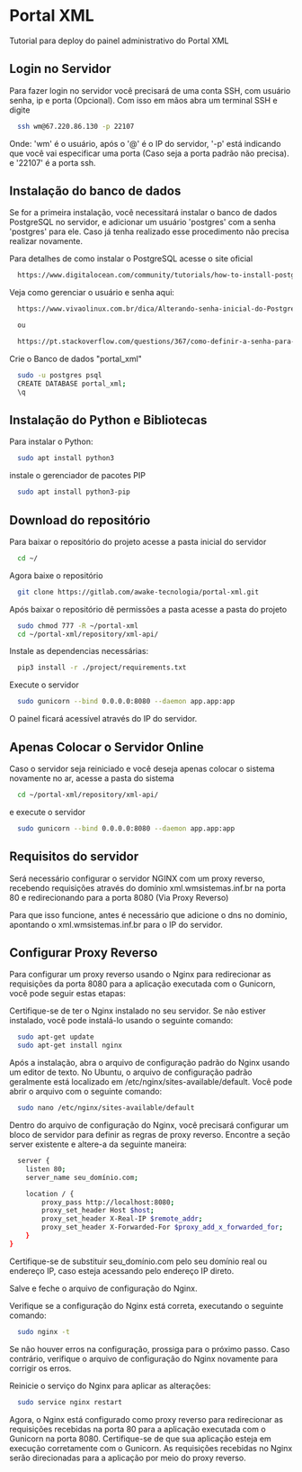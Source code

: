 
# Portal XML

Tutorial para deploy do painel administrativo do Portal XML 





## Login no Servidor

Para fazer login no servidor você precisará de uma conta SSH, com usuário senha, ip e porta (Opcional). Com isso em mãos abra um terminal SSH e digite

```bash
  ssh wm@67.220.86.130 -p 22107 
```
Onde: 'wm' é o usuário, após o '@' é o IP do servidor, '-p' está indicando que você vai especificar uma porta (Caso seja a porta padrão não precisa). e '22107' é a porta ssh.




## Instalação do banco de dados

Se for a primeira instalação, você necessitará instalar o banco de dados PostgreSQL no servidor, e adicionar um usuário 'postgres' com a senha 'postgres' para ele.
Caso já tenha realizado esse procedimento não precisa realizar novamente.

Para detalhes de como instalar o PostgreSQL acesse o site oficial

```bash
  https://www.digitalocean.com/community/tutorials/how-to-install-postgresql-on-ubuntu-20-04-quickstart
```

Veja como gerenciar o usuário e senha aqui:

```bash
  https://www.vivaolinux.com.br/dica/Alterando-senha-inicial-do-PostgreSQL-[Ubuntu]

  ou 

  https://pt.stackoverflow.com/questions/367/como-definir-a-senha-para-administra%C3%A7%C3%A3o-do-postgresql
```

Crie o Banco de dados "portal_xml"

```bash
  sudo -u postgres psql
  CREATE DATABASE portal_xml;
  \q
```

## Instalação do Python e Bibliotecas

Para instalar o Python:
```bash
  sudo apt install python3
```

instale o gerenciador de pacotes PIP
```bash
  sudo apt install python3-pip
```

## Download do repositório

Para baixar o repositório do projeto acesse a pasta inicial do servidor

```bash
  cd ~/
```
Agora baixe o repositório

```bash
  git clone https://gitlab.com/awake-tecnologia/portal-xml.git
```

Após baixar o repositório dê permissões a pasta acesse a pasta do projeto 

```bash
  sudo chmod 777 -R ~/portal-xml
  cd ~/portal-xml/repository/xml-api/
```
Instale as dependencias necessárias:
```bash
  pip3 install -r ./project/requirements.txt
```
Execute o servidor 

```bash
  sudo gunicorn --bind 0.0.0.0:8080 --daemon app.app:app
```
O painel ficará acessível através do IP do servidor.

## Apenas Colocar o Servidor Online

Caso o servidor seja reiniciado e você deseja apenas colocar o sistema novamente no ar, acesse a pasta do sistema

```bash
  cd ~/portal-xml/repository/xml-api/
```

e execute o servidor

```bash
  sudo gunicorn --bind 0.0.0.0:8080 --daemon app.app:app
```

## Requisitos do servidor

Será necessário configurar o servidor NGINX com um proxy reverso, recebendo requisições através do domínio xml.wmsistemas.inf.br na porta 80 e redirecionando para a porta 8080 (Via Proxy Reverso)

Para que isso funcione, antes é necessário que adicione o dns no dominio, apontando o xml.wmsistemas.inf.br para o IP do servidor.


## Configurar Proxy Reverso
Para configurar um proxy reverso usando o Nginx para redirecionar as requisições da porta 8080 para a aplicação executada com o Gunicorn, você pode seguir estas etapas:

Certifique-se de ter o Nginx instalado no seu servidor. Se não estiver instalado, você pode instalá-lo usando o seguinte comando:
```bash
  sudo apt-get update
  sudo apt-get install nginx
```

Após a instalação, abra o arquivo de configuração padrão do Nginx usando um editor de texto. No Ubuntu, o arquivo de configuração padrão geralmente está localizado em /etc/nginx/sites-available/default. Você pode abrir o arquivo com o seguinte comando:
```bash
  sudo nano /etc/nginx/sites-available/default
```

Dentro do arquivo de configuração do Nginx, você precisará configurar um bloco de servidor para definir as regras de proxy reverso. Encontre a seção server existente e altere-a da seguinte maneira:

```bash
  server {
    listen 80;
    server_name seu_domínio.com;

    location / {
        proxy_pass http://localhost:8080;
        proxy_set_header Host $host;
        proxy_set_header X-Real-IP $remote_addr;
        proxy_set_header X-Forwarded-For $proxy_add_x_forwarded_for;
    }
}

```
Certifique-se de substituir seu_domínio.com pelo seu domínio real ou endereço IP, caso esteja acessando pelo endereço IP direto.

Salve e feche o arquivo de configuração do Nginx.

Verifique se a configuração do Nginx está correta, executando o seguinte comando:

```bash
  sudo nginx -t
```
Se não houver erros na configuração, prossiga para o próximo passo. Caso contrário, verifique o arquivo de configuração do Nginx novamente para corrigir os erros.

Reinicie o serviço do Nginx para aplicar as alterações:

```bash
  sudo service nginx restart
```

Agora, o Nginx está configurado como proxy reverso para redirecionar as requisições recebidas na porta 80 para a aplicação executada com o Gunicorn na porta 8080. Certifique-se de que sua aplicação esteja em execução corretamente com o Gunicorn. As requisições recebidas no Nginx serão direcionadas para a aplicação por meio do proxy reverso.